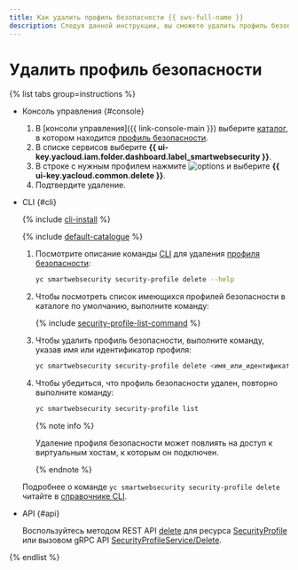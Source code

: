 ```yaml
---
title: Как удалить профиль безопасности {{ sws-full-name }}
description: Следуя данной инструкции, вы сможете удалить профиль безопасности {{ sws-full-name }}.
---
```


# Удалить профиль безопасности

{% list tabs group=instructions %}

- Консоль управления {#console}

  1. В [консоли управления]({{ link-console-main }}) выберите [каталог](../../resource-manager/concepts/resources-hierarchy.md#folder), в котором находится [профиль безопасности](../concepts/profiles.md).
  1. В списке сервисов выберите **{{ ui-key.yacloud.iam.folder.dashboard.label_smartwebsecurity }}**.
  1. В строке с нужным профилем нажмите ![options](../../_assets/console-icons/ellipsis.svg) и выберите **{{ ui-key.yacloud.common.delete }}**.
  1. Подтвердите удаление.

- CLI {#cli}

  {% include [cli-install](../../_includes/cli-install.md) %}

  {% include [default-catalogue](../../_includes/default-catalogue.md) %}

  1. Посмотрите описание команды [CLI](../../cli/quickstart.md) для удаления [профиля безопасности](../concepts/profiles.md):

     ```bash
     yc smartwebsecurity security-profile delete --help
     ```

  1. Чтобы посмотреть список имеющихся профилей безопасности в каталоге по умолчанию, выполните команду:

     {% include [security-profile-list-command](../../_includes/smartwebsecurity/security-profile-list-command.md) %}

  1. Чтобы удалить профиль безопасности, выполните команду, указав имя или идентификатор профиля:

     ```bash
     yc smartwebsecurity security-profile delete <имя_или_идентификатор_профиля_безопасности>
     ```

  1. Чтобы убедиться, что профиль безопасности удален, повторно выполните команду:

     ```bash
     yc smartwebsecurity security-profile list
     ```

     {% note info %}
     
     Удаление профиля безопасности может повлиять на доступ к виртуальным хостам, к которым он подключен.
     
     {% endnote %}

  Подробнее о команде `yc smartwebsecurity security-profile delete` читайте в [справочнике CLI](../../cli/cli-ref/managed-services/smartwebsecurity/security-profile/delete.md).

- API {#api}

  Воспользуйтесь методом REST API [delete](../api-ref/SecurityProfile/delete.md) для ресурса [SecurityProfile](../api-ref/SecurityProfile/) или вызовом gRPC API [SecurityProfileService/Delete](../api-ref/grpc/SecurityProfile/delete.md).

{% endlist %}
